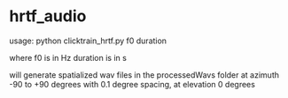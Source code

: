 hrtf_audio
==========

usage: python clicktrain_hrtf.py f0 duration

where f0 is in Hz
duration is in s

will generate spatialized wav files in the processedWavs folder
at azimuth -90 to +90 degrees with 0.1 degree spacing, 
at elevation 0 degrees
